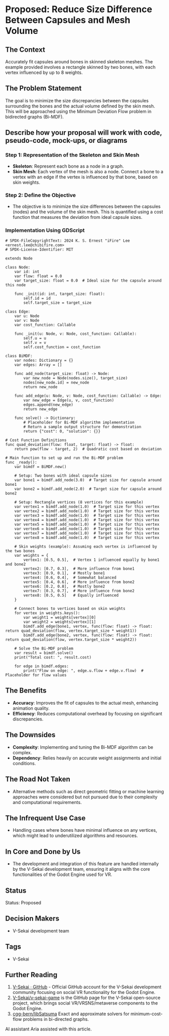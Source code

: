 # Proposed: Reduce Size Difference Between Capsules and Mesh Volume

## The Context

Accurately fit capsules around bones in skinned skeleton meshes. The example provided involves a rectangle skinned by two bones, with each vertex influenced by up to 8 weights.

## The Problem Statement

The goal is to minimize the size discrepancies between the capsules surrounding the bones and the actual volume defined by the skin mesh. This will be approached using the Minimum Deviation Flow problem in bidirected graphs (Bi-MDF).

## Describe how your proposal will work with code, pseudo-code, mock-ups, or diagrams

### Step 1: Representation of the Skeleton and Skin Mesh

- **Skeleton**: Represent each bone as a node in a graph.
- **Skin Mesh**: Each vertex of the mesh is also a node. Connect a bone to a vertex with an edge if the vertex is influenced by that bone, based on skin weights.

### Step 2: Define the Objective

- The objective is to minimize the size differences between the capsules (nodes) and the volume of the skin mesh. This is quantified using a cost function that measures the deviation from ideal capsule sizes.

### Implementation Using GDScript

```gdscript
# SPDX-FileCopyrightText: 2024 K. S. Ernest "iFire" Lee <ernest.lee@chibifire.com>
# SPDX-License-Identifier: MIT

extends Node

class Node:
    var id: int
    var flow: float = 0.0
    var target_size: float = 0.0  # Ideal size for the capsule around this node

    func _init(id: int, target_size: float):
        self.id = id
        self.target_size = target_size

class Edge:
    var u: Node
    var v: Node
    var cost_function: Callable

    func _init(u: Node, v: Node, cost_function: Callable):
        self.u = u
        self.v = v
        self.cost_function = cost_function

class BiMDF:
    var nodes: Dictionary = {}
    var edges: Array = []

    func add_node(target_size: float) -> Node:
        var new_node = Node(nodes.size(), target_size)
        nodes[new_node.id] = new_node
        return new_node

    func add_edge(u: Node, v: Node, cost_function: Callable) -> Edge:
        var new_edge = Edge(u, v, cost_function)
        edges.append(new_edge)
        return new_edge

    func solve() -> Dictionary:
        # Placeholder for Bi-MDF algorithm implementation
        # Return a sample output structure for demonstration
        return {"cost": 0, "solution": {}}

# Cost Function Definitions
func quad_deviation(flow: float, target: float) -> float:
    return pow(flow - target, 2)  # Quadratic cost based on deviation

# Main function to set up and run the Bi-MDF problem
func _ready():
    var bimdf = BiMDF.new()

    # Setup: Two bones with ideal capsule sizes
    var bone1 = bimdf.add_node(3.0)  # Target size for capsule around bone1
    var bone2 = bimdf.add_node(2.0)  # Target size for capsule around bone2

    # Setup: Rectangle vertices (8 vertices for this example)
    var vertex1 = bimdf.add_node(1.0)  # Target size for this vertex
    var vertex2 = bimdf.add_node(1.0)  # Target size for this vertex
    var vertex3 = bimdf.add_node(1.0)  # Target size for this vertex
    var vertex4 = bimdf.add_node(1.0)  # Target size for this vertex
    var vertex5 = bimdf.add_node(1.0)  # Target size for this vertex
    var vertex6 = bimdf.add_node(1.0)  # Target size for this vertex
    var vertex7 = bimdf.add_node(1.0)  # Target size for this vertex
    var vertex8 = bimdf.add_node(1.0)  # Target size for this vertex

    # Skin weights (example): Assuming each vertex is influenced by the two bones
    var weights = {
        vertex1: [0.5, 0.5],  # Vertex 1 influenced equally by bone1 and bone2
        vertex2: [0.7, 0.3],  # More influence from bone1
        vertex3: [0.9, 0.1],  # Mostly bone1
        vertex4: [0.6, 0.4],  # Somewhat balanced
        vertex5: [0.4, 0.6],  # More influence from bone2
        vertex6: [0.2, 0.8],  # Mostly bone2
        vertex7: [0.3, 0.7],  # More influence from bone2
        vertex8: [0.5, 0.5]   # Equally influenced
    }

    # Connect bones to vertices based on skin weights
    for vertex in weights.keys():
        var weight1 = weights[vertex][0]
        var weight2 = weights[vertex][1]
        bimdf.add_edge(bone1, vertex, func(flow: float) -> float: return quad_deviation(flow, vertex.target_size * weight1))
        bimdf.add_edge(bone2, vertex, func(flow: float) -> float: return quad_deviation(flow, vertex.target_size * weight2))

    # Solve the Bi-MDF problem
    var result = bimdf.solve()
    print("Total cost: ", result.cost)

    for edge in bimdf.edges:
        print("Flow on edge: ", edge.u.flow + edge.v.flow)  # Placeholder for flow values
```

## The Benefits

- **Accuracy**: Improves the fit of capsules to the actual mesh, enhancing animation quality.
- **Efficiency**: Reduces computational overhead by focusing on significant discrepancies.

## The Downsides

- **Complexity**: Implementing and tuning the Bi-MDF algorithm can be complex.
- **Dependency**: Relies heavily on accurate weight assignments and initial conditions.

## The Road Not Taken

- Alternative methods such as direct geometric fitting or machine learning approaches were considered but not pursued due to their complexity and computational requirements.

## The Infrequent Use Case

- Handling cases where bones have minimal influence on any vertices, which might lead to underutilized algorithms and resources.

## In Core and Done by Us

- The development and integration of this feature are handled internally by the V-Sekai development team, ensuring it aligns with the core functionalities of the Godot Engine used for VR.

## Status

Status: Proposed <!-- Draft | Proposed | Rejected | Accepted | Deprecated | Superseded by -->

## Decision Makers

- V-Sekai development team

## Tags

- V-Sekai

## Further Reading

1. [V-Sekai · GitHub](https://github.com/v-sekai) - Official GitHub account for the V-Sekai development community focusing on social VR functionality for the Godot Engine.
2. [V-Sekai/v-sekai-game](https://github.com/v-sekai/v-sekai-game) is the GitHub page for the V-Sekai open-source project, which brings social VR/VRSNS/metaverse components to the Godot Engine.
3. [cgg-bern/libSatsuma](https://github.com/cgg-bern/libSatsuma) Exact and approximate solvers for minimum-cost-flow problems in bi-directed graphs.

AI assistant Aria assisted with this article.

